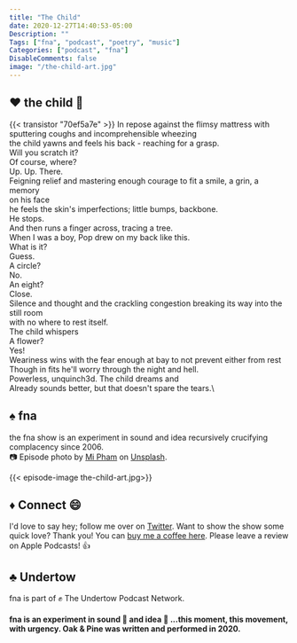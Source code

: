```yaml
---
title: "The Child"
date: 2020-12-27T14:40:53-05:00
Description: ""
Tags: ["fna", "podcast", "poetry", "music"]
Categories: ["podcast", "fna"]
DisableComments: false
image: "/the-child-art.jpg"
---
```





## :heart: the child :child:
{{< transistor "70ef5a7e" >}}
In repose against the flimsy mattress with sputtering coughs and incomprehensible wheezing\
the child yawns and feels his back - reaching for a grasp.\
Will you scratch it?\
Of course, where?\
Up. Up. There.\
Feigning relief and mastering enough courage to fit a smile, a grin, a memory\
on his face\
he feels the skin's imperfections; little bumps, backbone.\
He stops.\
And then runs a finger across, tracing a tree.\
When I was a boy, Pop drew on my back like this.\
What is it?\
Guess.\
A circle?\
No. \
An eight?\
Close.\
Silence and thought and the crackling congestion breaking its way into the still room\
with no where to rest itself.\
The child whispers\
A flower?\
Yes!\
Weariness wins with the fear enough at bay to not prevent either from rest\
Though in fits he'll worry through the night and hell.\
Powerless, unquinch3d. The child dreams and \
Already sounds better, but that doesn't spare the tears.\


## :spades: fna
the fna show is an experiment in sound and idea recursively crucifying complacency since 2006.\
:camera: Episode photo by [Mi Pham](https://unsplash.com/@phammi) on [Unsplash](https://unsplash.com/).

{{< episode-image the-child-art.jpg>}}


## :diamonds: Connect :smile:
I'd love to say hey; follow me over on [Twitter](https://twitter.com/EamonnCottrell).
Want to show the show some quick love? Thank you! You can [buy me a coffee here](https://www.buymeacoffee.com/W4V7SRM).
Please leave a review on Apple Podcasts! :thumbsup:

## :clubs: Undertow
fna is part of :fist: The Undertow Podcast Network.
#### fna is an experiment in sound :musical_score: and idea :thought_balloon: ...this moment, this movement, with urgency. Oak & Pine was written and performed in 2020.